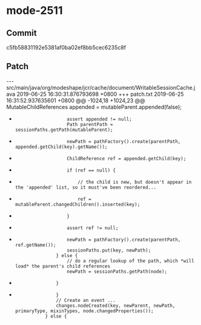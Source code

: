 # mode-2511

## Commit 
c5fb58831192e5381af0ba02ef8bb5cec6235c8f

## Patch
--- src/main/java/org/modeshape/jcr/cache/document/WritableSessionCache.java	2019-06-25 16:30:31.876793698 +0800
+++ patch.txt	2019-06-25 16:31:52.937635601 +0800
@@ -1024,18 +1024,23 @@
                         MutableChildReferences appended = mutableParent.appended(false);
-                        assert appended != null;
                         Path parentPath = sessionPaths.getPath(mutableParent);
-                        newPath = pathFactory().create(parentPath, appended.getChild(key).getName());
+                        ChildReference ref = appended.getChild(key);
+                        if (ref == null) {
+                            // the child is new, but doesn't appear in the 'appended' list, so it must've been reordered...
+                            ref = mutableParent.changedChildren().inserted(key);
+                        }
+                        assert ref != null;
+                        newPath = pathFactory().create(parentPath, ref.getName());
                         sessionPaths.put(key, newPath);
                     } else {
                         // do a regular lookup of the path, which *will load* the parent's child references
                         newPath = sessionPaths.getPath(node);
-                    }                    
+                    }
                     // Create an event ...
                     changes.nodeCreated(key, newParent, newPath, primaryType, mixinTypes, node.changedProperties());
                 } else {
